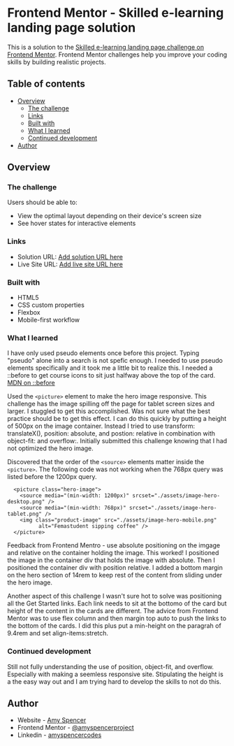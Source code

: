 # Frontend Mentor - Skilled e-learning landing page solution

This is a solution to the [Skilled e-learning landing page challenge on Frontend Mentor](https://www.frontendmentor.io/challenges/skilled-elearning-landing-page-S1ObDrZ8q). Frontend Mentor challenges help you improve your coding skills by building realistic projects.

## Table of contents

- [Overview](#overview)
  - [The challenge](#the-challenge)
  - [Links](#links)
  - [Built with](#built-with)
  - [What I learned](#what-i-learned)
  - [Continued development](#continued-development)
- [Author](#author)


## Overview

### The challenge

Users should be able to:

- View the optimal layout depending on their device's screen size
- See hover states for interactive elements

### Links

- Solution URL: [Add solution URL here](https://your-solution-url.com)
- Live Site URL: [Add live site URL here](https://your-live-site-url.com)

### Built with

- HTML5 
- CSS custom properties
- Flexbox
- Mobile-first workflow


### What I learned

I have only used pseudo elements once before this project. Typing "pseudo" alone into a search is not spefic enough. I needed to use pseudo elements specifically and it took me a little bit to realize this. I needed a ::before to get course icons to sit just halfway above the top of the card.
[MDN on ::before](https://developer.mozilla.org/en-US/docs/Web/CSS/::before)

Used the ```<picture>``` element to make the hero image responsive. This challenge has the image spilling off the page for tablet screen sizes and larger. I stuggled to get this accomplished. Was not sure what the best practice should be to get this effect. I can do this quickly by putting a height of 500px on the image container. Instead I tried to use transform: translateX(), position: absolute, and postion: relative in combination with object-fit: and overflow:. Initially submitted this challenge knowing that I had not optimized the hero image.

Discovered that the order of the ```<source>``` elements matter inside the ```<picture>```. The following code was not working when the 768px query was listed before the 1200px query.
```
  <picture class="hero-image">
    <source media="(min-width: 1200px)" srcset="./assets/image-hero-desktop.png" />
    <source media="(min-width: 768px)" srcset="./assets/image-hero-tablet.png" />
    <img class="product-image" src="./assets/image-hero-mobile.png" 
          alt="Femastudent sipping coffee" />
  </picture>
```

Feedback from Frontend Mentro - use absolute positioning on the imgage and relative on the container holding the image. This worked! I positioned the image in the container div that holds the image with absolute. Then I positioned the container div with position relative. I added a bottom margin on the hero section of 14rem to keep rest of the content from sliding under the hero image.

Another aspect of this challenge I wasn't sure hot to solve was positioning all the Get Started links. Each link needs to sit at the bottomo of the card but height of the content in the cards are different. The advice from Frontend Mentor was to use flex column and then margin top auto to push the links to the bottom of the cards. I did this plus put a min-height on the paragrah of 9.4rem and set align-items:stretch.


### Continued development

Still not fully understanding the use of position, object-fit, and overflow. Especially with making a seemless responsive site. Stipulating the height is a the easy way out and I am trying hard to develop the skills to not do this.

## Author

- Website - [Amy Spencer](https://spencerproject.com/)
- Frontend Mentor - [@amyspencerproject](https://www.frontendmentor.io/profile/amyspencerproject)
- Linkedin - [amyspencercodes](https://www.linkedin.com/in/amyspencercodes/)